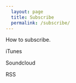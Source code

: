 ```yaml
---
  layout: page
  title: Subscribe
  permalink: /subscribe/
---
```


How to subscribe.

iTunes

Soundcloud

RSS
